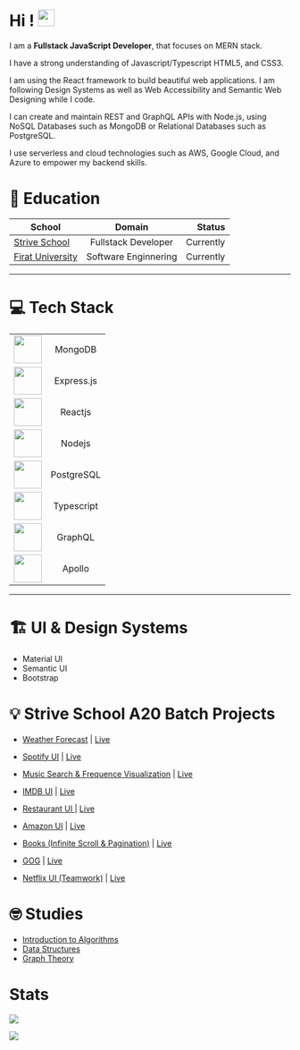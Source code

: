 
# Hi ! <img src="https://raw.githubusercontent.com/MartinHeinz/MartinHeinz/master/wave.gif" width="30px">

I am a **Fullstack JavaScript Developer**, that focuses on MERN stack.

I have a strong understanding of Javascript/Typescript HTML5, and CSS3.

I am using the React framework to build beautiful web applications. I am following Design Systems as well as Web Accessibility and Semantic Web Designing while I code. 

I can create and maintain REST and GraphQL APIs with Node.js, using NoSQL Databases such as MongoDB or Relational Databases such as PostgreSQL. 

I use serverless and cloud technologies such as AWS, Google Cloud, and Azure to empower my backend skills.

 



# 🎒 Education


| School        | Domain        | Status  |
| ------------- |:-------------:| -----:|
| [Strive School](https://strive.school/)| Fullstack Developer   |  Currently |                  
| [Firat University](http://www.firat.edu.tr/en)     | Software Enginnering | Currently |
 


---------------------------------------------------------------------------


 # 💻 Tech Stack 
 
| |         |   
| ------------- |:-------------:|
| <img width="50px" src="https://kodyclemens.com/wp-content/uploads/2019/06/mdb.png"></img> |  MongoDB  |                 
|  <img width="50px" src="https://hackr.io/tutorials/learn-express-js/logo/logo-express-js?ver=1557508379"></img> |  Express.js  |                 
| <img width="50px" src="https://www.iconfinder.com/data/icons/logos-3/600/React.js_logo-512.png"></img> |  Reactjs  |                 
| <img width="50px" src="https://img.icons8.com/color/452/nodejs.png"></img> |  Nodejs  | 
|  <img width="50px" src="https://upload.wikimedia.org/wikipedia/commons/thumb/2/29/Postgresql_elephant.svg/745px-Postgresql_elephant.svg.png"></img> |  PostgreSQL  |     
| <img width="50px" src="https://raw.githubusercontent.com/rmolinamir/typescript-cheatsheet/master/TypeScript.png"></img> |  Typescript  |                 
| <img width="50px" src="https://upload.wikimedia.org/wikipedia/commons/thumb/1/17/GraphQL_Logo.svg/768px-GraphQL_Logo.svg.png"></img> |  GraphQL  |                 
| <img width="50px" src="https://res-3.cloudinary.com/crunchbase-production/image/upload/c_lpad,h_256,w_256,f_auto,q_auto:eco/helwg0zndgaizfnjcgae"></img> |  Apollo  |                 
--------------------------------------------------------------------------------

# 🏗️ UI & Design Systems

 * Material UI
 * Semantic UI
 * Bootstrap  
 
# 💡 Strive School A20 Batch Projects 
 
- [Weather Forecast](https://github.com/ubeytdemirr/strive-ts-weathermap) | [Live](https://ubeytdemirr.github.io/strive-ts-weathermap/#/)


- [Spotify UI](https://github.com/ubeytdemirr/strive-school-spotify-react) | [Live](https://ubeytdemirr.github.io/strive-school-spotify-react/#/)


- [Music Search & Frequence Visualization](https://github.com/ubeytdemirr/music-search-ts) | [Live](https://ubeytdemirr.github.io/music-search-ts/#/)


- [IMDB UI](https://github.com/ubeytdemirr/imdb-react) | [Live](https://ubeytdemirr.github.io/imdb-react/#/)


- [Restaurant UI ](https://github.com/ubeytdemirr/react-strive-restaurant) | [Live](https://ubeytdemirr.github.io/react-strive-restaurant/#/)


- [Amazon UI](https://github.com/ubeytdemirr/strivazon-client) | [Live](https://ubeytdemirr.github.io/strivazon-client/#/)

- [Books (Infinite Scroll & Pagination)](https://github.com/ubeytdemirr/strive-school-homeworks/tree/master/week8/day2/book-store) | [Live](https://strivebooks.imfast.io/)



- [GOG](https://github.com/ubeytdemirr/strive-school-homeworks/tree/master/week4/day5) | [Live](https://gogui.imfast.io/)


- [Netflix UI (Teamwork)](https://github.com/ubeytdemirr/strive-school-netflix-vanillajs) | [Live](https://fakeflix.imfast.io/)


# 🤓 Studies 

- [Introduction to Algorithms](https://github.com/ubeytdemirr/introduction-to-algorithms-js)
- [Data Structures](https://github.com/ubeytdemirr/datastructures-js)
- [Graph Theory](https://github.com/ubeytdemirr/graph-theory)

# Stats 

![](https://github-readme-stats.vercel.app/api/top-langs?username=ubeytdemirr&show_icons=true)

![](https://github-readme-stats.vercel.app/api?username=ubeytdemirr&show_icons=true)


